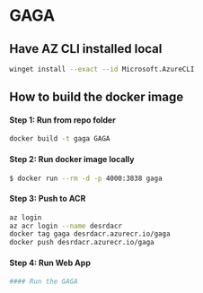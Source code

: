 # GAGA 

## Have AZ CLI installed local
```bash
winget install --exact --id Microsoft.AzureCLI
```
## How to build the docker image


#### Step 1: Run from repo folder
```bash
docker build -t gaga GAGA
```

#### Step 2: Run docker image locally
```bash
$ docker run --rm -d -p 4000:3838 gaga
```

#### Step 3: Push to ACR
```bash
az login
az acr login --name desrdacr
docker tag gaga desrdacr.azurecr.io/gaga
docker push desrdacr.azurecr.io/gaga
```
#### Step 4: Run Web App
```bash
#### Run the GAGA
```

